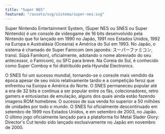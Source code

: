 ```yaml
---
title: "Super NES"
featured: "/assets/svg/sistema/super-nes.svg"
---
```


Super Nintendo Entertainment System, (Super NES ou SNES ou Super Nintendo) é um console de videogame de 16 bits desenvolvido pela Nintendo que foi lançado em 1990 no Japão, 1991 nos Estados Unidos, 1992 na Europa e Australásia (Oceania) e América do Sul em 1993. No Japão, o sistema é chamado de Super Famicom (em japonês: スーパーファミコン, transl. Sūpā Famikon), oficialmente, adotando o nome abreviado do seu antecessor, o Famicom), ou SFC para breve. Na Coreia do Sul, é conhecido como Super Comboy e foi distribuído pela Hyundai Electronics. 

O SNES foi um sucesso mundial, tornando-se o console mais vendido da época apesar de seu início relativamente tardio e a competição feroz que enfrentou na Europa e América do Norte. O SNES permaneceu popular até a era de 32 bits e continua a ser popular entre os fãs, colecionadores, retro gamers e entusiastas de emulação, alguns dos quais ainda estão fazendo imagens ROM homebrew. O sucesso de sua venda foi superior a 50 milhões de unidades por todo o mundo. O SNES foi oficialmente descontinuado em setembro de 1999 nos Estados Unidos, e em setembro de 2003, no Japão. O último jogo oficialmente lançado para a plataforma foi Metal Slader Glory: Director's Cut tendo sido lançado exclusivamente no Japão em novembro de 2000.